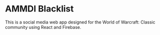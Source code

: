 # AMMDI Blacklist

This is a social media web app designed for the World of Warcraft: Classic community using React and Firebase.
